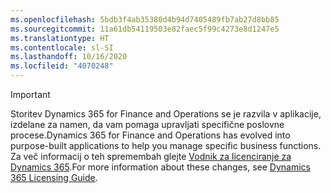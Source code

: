 ```yaml
---
ms.openlocfilehash: 5bdb3f4ab35380d4b94d7405489fb7ab27d8bb85
ms.sourcegitcommit: 11a61db54119503e82faec5f99c4273e8d1247e5
ms.translationtype: HT
ms.contentlocale: sl-SI
ms.lasthandoff: 10/16/2020
ms.locfileid: "4070248"
---
```

> [!IMPORTANT]
> <span data-ttu-id="c0332-101">Storitev Dynamics 365 for Finance and Operations se je razvila v aplikacije, izdelane za namen, da vam pomaga upravljati specifične poslovne procese.</span><span class="sxs-lookup"><span data-stu-id="c0332-101">Dynamics 365 for Finance and Operations has evolved into purpose-built applications to help you manage specific business functions.</span></span> <span data-ttu-id="c0332-102">Za več informacij o teh spremembah glejte [Vodnik za licenciranje za Dynamics 365](https://mbs.microsoft.com/Files/public/365/Dynamics365LicensingGuide.pdf).</span><span class="sxs-lookup"><span data-stu-id="c0332-102">For more information about these changes, see [Dynamics 365 Licensing Guide](https://mbs.microsoft.com/Files/public/365/Dynamics365LicensingGuide.pdf).</span></span>
 
